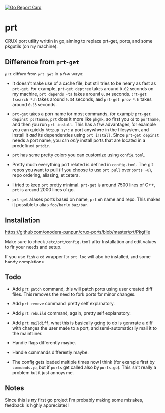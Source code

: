 [![Go Report Card](https://goreportcard.com/badge/github.com/onodera-punpun/prt)](https://goreportcard.com/report/github.com/onodera-punpun/prt)

# prt

CRUX port utility writtin in go, aiming to replace prt-get, ports, and some pkgutils (on my machine). 


## Difference from `prt-get`

`prt` differs from `prt get` in a few ways:

* It doesn't make use of a cache file, but still tries to be nearly as fast as `prt-get`.
  For example, `prt-get deptree` takes around `0.02` seconds on my machine, `prt depends -ta`
  takes around `0.04` seconds. `prt-get fsearch *.h` takes around `0.34` seconds, and `prt-get prov *.h`
  takes around `0.23` seconds.

* `prt-get` takes a port name for most commands, for example `prt-get depinst portname`, `prt` does it more
   like `pkgmk`, so first you `cd` to `portname`, and then you run `prt install`. This has a few advantages, for
   example you can quickly `httpup sync` a port anywhere in the filesystem, and install it *and* its dependencies
   using `prt install`. Since `prt-get depinst` needs a port name, you can *only* install ports that are located in a
   predefined `prtdir`.

* `prt` has some pretty colors you can customize using `config.toml`.

* Pretty much everything port related is defined in `config.toml`. The git repos you want to pull (if you choose to use
  `prt pull` over `ports -u`), repo ordering, aliasing, et cetera.

* I tried to keep `prt` pretty minimal. `prt-get` is around 7500 lines of C++, `prt` is around 2000 lines of go.

* `prt-get` aliases ports based on name, `prt` on name and repo. This makes it possible to alias `foo/bar` to `baz/bar`.


## Installation

https://github.com/onodera-punpun/crux-ports/blob/master/prt/Pkgfile

Make sure to check `/etc/prt/config.toml` after Installation and edit values to fir your needs and setup.

If you use `fish` a `cd` wrapper for `prt loc` will also be installed, and some handy completions.


## Todo

* Add `prt patch` command, this will patch ports using user created diff files. This removes the need
  to fork ports for minor changes.

* Add `prt remove` command, pretty self explanatory.

* Add `prt rebuild` command, again, pretty self explanatory.

* Add `prt maildiff`, what this is basically going to do is generate a diff with changes the user made to a port, 
  and semi-automatically mail it to the maintainer.

* Handle flags differently maybe.

* Handle commands differently maybe.

* The config gets loaded multiple times now I think (for example first by `commands.go`, but if `ports` get called also by `ports.go`).
  This isn't really a problem but it just annoys me.


## Notes

Since this is my first go project I'm probably making some mistakes, feedback is highly appreciated!
